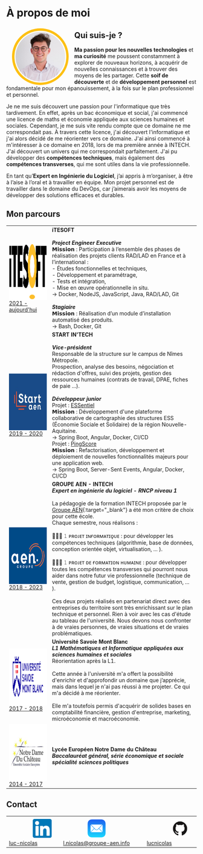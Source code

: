 # À propos de moi

<img src="./img/luc-nicolas.png" alt="luc-nicolas.png" width="150" height="150" align="left" style="border-radius: 50%; margin: 5px 15px 0" />

## Qui suis-je ?

**Ma passion pour les nouvelles technologies** et **ma curiosité** me poussent constamment à explorer de nouveaux 
horizons, à acquérir de nouvelles connaissances et à trouver des moyens de les partager. Cette **soif de découverte**
et de **développement personnel** est fondamentale pour mon épanouissement, à la fois sur le plan professionnel et 
personnel.

Je ne me suis découvert une passion pour l'informatique que très tardivement. En effet, après un bac économique et 
social, j'ai commencé une licence de maths et économie appliquée aux sciences humaines et sociales. Cependant, je me 
suis vite rendu compte que ce domaine ne me correspondait pas. À travers cette licence, j'ai découvert l'informatique 
et j'ai alors décidé de me réorienter vers ce domaine. J'ai ainsi commencé à m'intéresser à ce domaine en 2018, lors de
ma première année à INTECH. J'ai découvert un univers qui me correspondait parfaitement. J'ai pu développer 
des **compétences techniques**, mais également des **compétences transverses**, qui me sont utiles dans la vie 
professionnelle.

En tant qu’**Expert en Ingénierie du Logiciel**, j’ai appris à m’organiser, à être à l’aise à l’oral et à 
travailler en équipe. Mon projet personnel est de travailler dans le domaine du DevOps, car j’aimerais avoir les 
moyens de développer des solutions efficaces et durables.

## Mon parcours
|                                                                                                                                                                               |                                                                                                                                                                                                                                                                                                                                                                                                                                                                                                                                                                                                                                                                                                                                                                                                                                                                                                                                                                                                                                                          |
|-------------------------------------------------------------------------------------------------------------------------------------------------------------------------------|----------------------------------------------------------------------------------------------------------------------------------------------------------------------------------------------------------------------------------------------------------------------------------------------------------------------------------------------------------------------------------------------------------------------------------------------------------------------------------------------------------------------------------------------------------------------------------------------------------------------------------------------------------------------------------------------------------------------------------------------------------------------------------------------------------------------------------------------------------------------------------------------------------------------------------------------------------------------------------------------------------------------------------------------------------|
| <a href="https://itesoft.com/" target="_blank"><img src="./img/itesoft.png" alt="itesoft.png" width="150" height="150" align="center" /> 2021 - aujourd'hui</a>               | **iTESOFT** <br/><br/> ___Project Engineer Executive___ <br/> 𝗠𝗶𝘀𝘀𝗶𝗼𝗻 : Participation à l’ensemble des phases de réalisation des projets clients RAD/LAD en France et à l’international : <br/> - Études fonctionnelles et techniques, <br/> - Développement et paramétrage, <br/> - Tests et intégration, <br/> - Mise en œuvre opérationnelle in situ. <br/> → Docker, NodeJS, JavaScript, Java, RAD/LAD, Git <br/><br/> ___Stagiaire___ <br/> 𝗠𝗶𝘀𝘀𝗶𝗼𝗻 : Réalisation d’un module d’installation automatisé des produits. <br/> → Bash, Docker, Git <br/>                                                                                                                                                                                                                                                                                                                                                                                                                                                                                 |
| <a href="https://www.groupe-aen.info/" target="_blank"><img src="./img/start-aen.png" alt="start-aen.png" width="150" height="150" align="center" /> 2019 - 2020</a>          | **START IN'TECH** <br/><br/> ___Vice-président___ <br/> Responsable de la structure sur le campus de Nîmes Métropole. <br/> Prospection, analyse des besoins, négociation et rédaction d'offres, suivi des projets, gestion des ressources humaines (contrats de travail, DPAE, fiches de paie ...). <br/><br/> ___Développeur junior___ <br/> Projet : [ESSentiel](./mes-réalisations/essentiel) <br/> 𝗠𝗶𝘀𝘀𝗶𝗼𝗻 : Développement d'une plateforme collaborative de cartographie des structures ESS (Économie Sociale et Solidaire) de la région Nouvelle-Aquitaine. <br/> → Spring Boot, Angular, Docker, CI/CD <br/> Projet : [PingScore](./mes-réalisations/pingscore) <br/> 𝗠𝗶𝘀𝘀𝗶𝗼𝗻 : Refactorisation, développement et déploiement de nouvelles fonctionnalités majeurs pour une application web. <br/> → Spring Boot, Server-Sent Events, Angular, Docker, CI/CD<br/>                                                                                                                                                                  |
| <a href="https://www.groupe-aen.info/" target="_blank"><img src="./img/groupe-aen.png" alt="groupe-aen.png" width="150" height="150" align="center"/> 2018 - 2023</a>         | **GROUPE AEN - INTECH** <br/> ___Expert en ingénierie du logiciel - RNCP niveau 1___ <br/><br/> La pédagogie de la formation INTECH proposée par le [Groupe AEN](https://www.groupe-aen.info/){:target="_blank"} a été mon critère de choix pour cette école. <br/> Chaque semestre, nous réalisons :<br/><br/> 👨🏻‍💻 𝟷 ᴘʀᴏᴊᴇᴛ ɪɴғᴏʀᴍᴀᴛɪǫᴜᴇ : pour développer les compétences techniques (algorithmie, base de données, conception orientée objet, virtualisation, ... ).<br/><br/> 👨🏻‍🎓 𝟷 ᴘʀᴏᴊᴇᴛ ᴅᴇ ғᴏʀᴍᴀᴛɪᴏɴ ʜᴜᴍᴀɪɴᴇ : pour développer toutes les compétences transverses qui pourront nous aider dans notre futur vie professionnelle (technique de vente, gestion de budget, logistique, communication, ... ).<br/><br/> Ces deux projets réalisés en partenariat direct avec des entreprises du territoire sont très enrichissant sur le plan technique et personnel. Rien à voir avec les cas d'étude au tableau de l'université. Nous devons nous confronter à de vraies personnes, de vraies situations et de vraies problématiques.<br/> |
| <a href="https://www.savoie-mont-blanc.com/" target="_blank"><img src="./img/univ-savoie.png" alt="univ-savoie.png" width="150" height="150" align="center"/> 2017 - 2018</a> | **Université Savoie Mont Blanc** <br/> ___L1 Mathématiques et Informatique appliquées aux sciences humaines et sociales___ <br/> Réorientation après la L1.<br/><br/> Cette année à l'université m'a offert la possibilité d'enrichir et d'approfondir un domaine que j’apprécie, mais dans lequel je n'ai pas réussi à me projeter. Ce qui m'a décidé à me réorienter.<br/><br/>Elle m'a toutefois permis d'acquérir de solides bases en comptabilité financière, gestion d'entreprise, marketing, microéconomie et macroéconomie.                                                                                                                                                                                                                                                                                                                                                                                                                                                                                                                      |
| <a href="https://ndchateau.com/" target="_blank"><img src="./img/lycee-ndc.png" alt="lycee-ndc.png" width="150" height="150" align="center"/> 2014 - 2017</a>                 | **Lycée Européen Notre Dame du Château** <br/> ___Baccalauréat général, série économique et sociale spécialité sciences politiques___                                                                                                                                                                                                                                                                                                                                                                                                                                                                                                                                                                                                                                                                                                                                                                                                                                                                                                                    |

## Contact
|                                                                                                                                                                                                                        |                                                                                                                                                                                                                      |                                                                                                                                                                                                         |
|------------------------------------------------------------------------------------------------------------------------------------------------------------------------------------------------------------------------|----------------------------------------------------------------------------------------------------------------------------------------------------------------------------------------------------------------------|---------------------------------------------------------------------------------------------------------------------------------------------------------------------------------------------------------|
| <a style="margin-left:58px" href="https://www.linkedin.com/in/luc-nicolas/" target=”_blank”><img src="./img/linkedin.png" alt="linkedin.png" width="50" height="50" style="margin:5px" align="center"/>luc-nicolas</a> | <a style="margin-left:58px" href="mailto:l.nicolas@groupe-aen.info" target=”_blank”><img src="./img/mail.png" alt="mail.png" width="50" height="50" style="margin:5px" align="center"/>l.nicolas@groupe-aen.info</a> | <a style="margin-left:58px" href="https://github.com/lucnicolas/" target=”_blank”><img src="./img/github.png" alt="github.png" width="50" height="50" style="margin:5px" align="center"/>lucnicolas</a> |                       |


